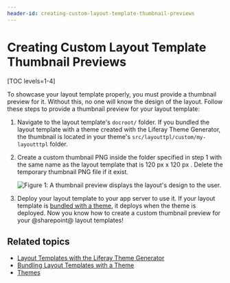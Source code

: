 ```yaml
---
header-id: creating-custom-layout-template-thumbnail-previews
---
```


# Creating Custom Layout Template Thumbnail Previews

[TOC levels=1-4]

To showcase your layout template properly, you must provide a thumbnail preview 
for it. Without this, no one will know the design of the layout. Follow these 
steps to provide a thumbnail preview for your layout template:

1.  Navigate to the layout template's `docroot/` folder. If you bundled the 
    layout template with a theme created with the Liferay Theme Generator, the 
    thumbnail is located in your theme's `src/layouttpl/custom/my-layoutttpl` 
    folder.

2.  Create a custom thumbnail PNG inside the folder specified in step 1 with the 
    same name as the layout template that is 120 px x 120 px . Delete the 
    temporary thumbnail PNG file if it exist.
    
    ![Figure 1: A thumbnail preview displays the layout's design to the user.](../../../images/porygon_50_50_width_limited.png)

3.  Deploy your layout template to your app server to use it. If your layout 
    template is [bundled with a theme](/docs/7-2/frameworks/-/knowledge_base/f/including-layout-templates-with-a-theme), 
    it deploys when the theme is deployed. Now you know how to create a custom 
    thumbnail preview for your @sharepoint@ layout templates! 

## Related topics

- [Layout Templates with the Liferay Theme Generator](/docs/7-2/reference/-/knowledge_base/r/creating-layout-templates-with-the-themes-generator)
- [Bundling Layout Templates with a Theme](/docs/7-2/frameworks/-/knowledge_base/f/including-layout-templates-with-a-theme)
- [Themes](/docs/7-2/frameworks/-/knowledge_base/f/themes-introduction)
